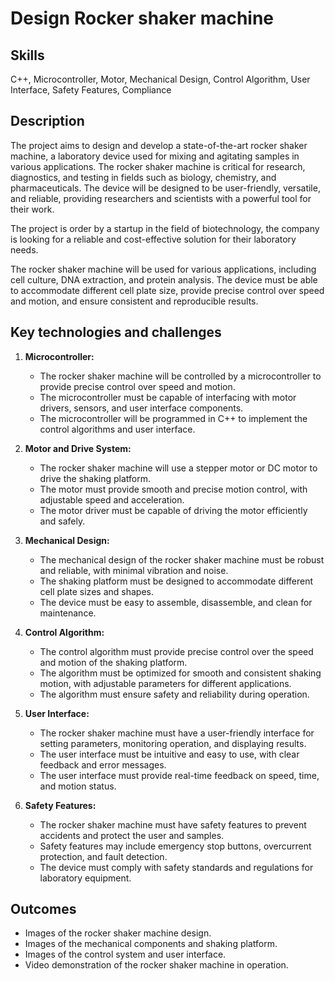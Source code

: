 # Design Rocker shaker machine

## Skills

C++, Microcontroller, Motor, Mechanical Design, Control Algorithm, User Interface, Safety Features, Compliance

## Description

The project aims to design and develop a state-of-the-art rocker shaker machine, a laboratory device used for mixing and agitating samples in various applications. The rocker shaker machine is critical for research, diagnostics, and testing in fields such as biology, chemistry, and pharmaceuticals. The device will be designed to be user-friendly, versatile, and reliable, providing researchers and scientists with a powerful tool for their work.

The project is order by a startup in the field of biotechnology, the company is looking for a reliable and cost-effective solution for their laboratory needs.

The rocker shaker machine will be used for various applications, including cell culture, DNA extraction, and protein analysis. The device must be able to accommodate different cell plate size, provide precise control over speed and motion, and ensure consistent and reproducible results.

## Key technologies and challenges

1. **Microcontroller:**
   - The rocker shaker machine will be controlled by a microcontroller to provide precise control over speed and motion.
   - The microcontroller must be capable of interfacing with motor drivers, sensors, and user interface components.
   - The microcontroller will be programmed in C++ to implement the control algorithms and user interface.

2. **Motor and Drive System:**
   - The rocker shaker machine will use a stepper motor or DC motor to drive the shaking platform.
   - The motor must provide smooth and precise motion control, with adjustable speed and acceleration.
   - The motor driver must be capable of driving the motor efficiently and safely.

3. **Mechanical Design:**
   - The mechanical design of the rocker shaker machine must be robust and reliable, with minimal vibration and noise.
   - The shaking platform must be designed to accommodate different cell plate sizes and shapes.
   - The device must be easy to assemble, disassemble, and clean for maintenance.
4. **Control Algorithm:**
   - The control algorithm must provide precise control over the speed and motion of the shaking platform.
   - The algorithm must be optimized for smooth and consistent shaking motion, with adjustable parameters for different applications.
   - The algorithm must ensure safety and reliability during operation.
5. **User Interface:**
   - The rocker shaker machine must have a user-friendly interface for setting parameters, monitoring operation, and displaying results.
   - The user interface must be intuitive and easy to use, with clear feedback and error messages.
   - The user interface must provide real-time feedback on speed, time, and motion status.
6. **Safety Features:** 
   - The rocker shaker machine must have safety features to prevent accidents and protect the user and samples.
   - Safety features may include emergency stop buttons, overcurrent protection, and fault detection.
   - The device must comply with safety standards and regulations for laboratory equipment.

## Outcomes

- Images of the rocker shaker machine design.
- Images of the mechanical components and shaking platform.
- Images of the control system and user interface.
- Video demonstration of the rocker shaker machine in operation.

